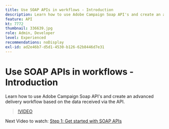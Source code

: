 ```yaml
---
title: Use SOAP APIs in workflows - Introduction
description: Learn how to use Adobe Campaign Soap API's and create an advanced delivery workflow based on the data received via the API.
feature: API
kt: 7772
thumbnail: 336639.jpg
role: Admin, Developer
level: Experienced
recommendations: noDisplay
exl-id: ad2e46b7-d5d1-4530-b126-62b8446d7e31
---
```

# Use SOAP APIs in workflows - Introduction

Learn how to use Adobe Campaign Soap API's and create an advanced delivery workflow based on the data received via the API.

>[!VIDEO](https://video.tv.adobe.com/v/336639?quality=12&learn=on)

Next Video to watch: [Step 1: Get started with SOAP APIs](/help/tutorial-use-soap-apis/get-started-with-soap-apis.md)
